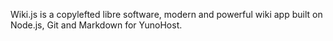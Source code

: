 Wiki.js is a copylefted libre software, modern and powerful wiki app built on Node.js, Git and Markdown for YunoHost.
